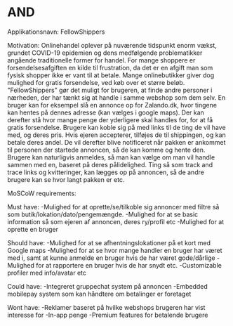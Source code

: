 # AND
Applikationsnavn: FellowShippers

Motivation: 
Onlinehandel oplever på nuværende tidspunkt enorm vækst, grundet COVID-19 epidemien og dens medfølgende problematikker angående traditionelle former for handel.
For mange shoppere er forsendelsesafgiften en kilde til frustration, da det er en afgift man som fysisk shopper ikke er vant til at betale.
Mange onlinebutikker giver dog mulighed for gratis forsendelse, ved køb over et større beløb.
"FellowShippers" gør det muligt for brugeren, at finde andre personer i nærheden, der har tænkt sig at handle i samme webshop som dem selv.
En bruger kan for eksempel slå en annonce op for Zalando.dk, hvor tingene kan hentes på dennes adresse (kan vælges i google maps). Der kan derefter stå hvor mange penge der yderligere
skal handles for, for at få gratis forsendelse. Brugere kan koble sig på med links til de ting de vil have med, og deres pris. Hvis ejeren accepterer, tilføjes de til shippingen, og kan betale deres andel.
De vil derefter blive notificeret når pakken er ankommet til personen der startede annoncen, så de kan komme og hente den. Brugere kan naturligvis anmeldes, så man kan vælge om man vil handle sammen med en,
baseret på deres pålidelighed. Ting så som track and trace links og kvitteringer, kan lægges op på annoncen, så de andre brugere kan se hvor langt pakken er etc. 

MoSCoW requirements:

Must have:
-Mulighed for at oprette/se/tilkoble sig annoncer med filtre så som butik/lokation/dato/pengemængde. 
-Mulighed for at se basic information så som ejeren af annoncen, deres ry/profil etc
-Mulighed for at oprette en bruger

Should have:
-Mulighed for at se afhentningslokationer på et kort med Google maps
-Mulighed for at se hvor mange handler en bruger har været med i, samt at kunne anmelde en bruger hvis de har været gode/dårlige
-Mulighed for at rapportere en bruger hvis de har snydt etc.
-Customizable profiler med info/avatar etc

Could have:
-Integreret gruppechat system på annoncen
-Embedded mobilepay system som kan håndtere om betalinger er foretaget

Wont have:
-Reklamer baseret på hvilke webshops brugeren har vist interesse for
-In-app penge
-Premium features for betalende brugere
